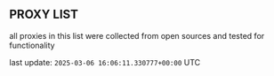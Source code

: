 ## PROXY LIST

all proxies in this list were collected from open sources and tested for functionality

last update: `2025-03-06 16:06:11.330777+00:00` UTC
